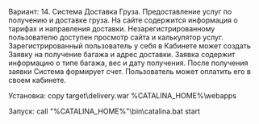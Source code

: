 Вариант:
14. Система Доставка Груза. 
Предоставление услуг по получению и доставке груза. 
На сайте содержится информация о тарифах и направления доставки. 
Незарегистрированному пользователю доступен просмотр сайта и калькулятор услуг. 
Зарегистрированный пользователь у себя в Кабинете может создать Заявку на получение багажа и адрес доставки. 
Заявка содержит информацию о типе багажа, вес и дату получения. 
После получения заявки Система формирует счет. 
Пользователь может оплатить его в своем кабинете. 

Установка:
copy target\delivery.war %CATALINA_HOME%\webapps

Запуск:
call "%CATALINA_HOME%"\bin\catalina.bat start
